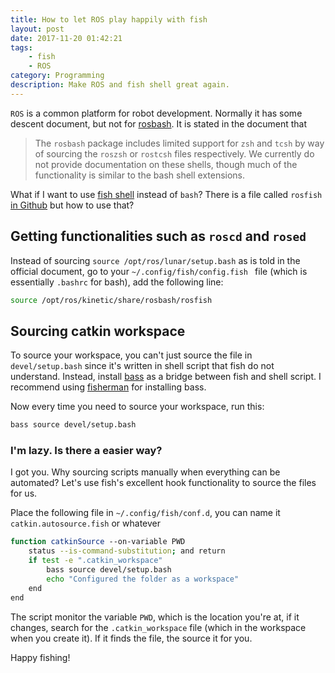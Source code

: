 ```yaml
---
title: How to let ROS play happily with fish
layout: post
date: 2017-11-20 01:42:21
tags:
    - fish
    - ROS
category: Programming
description: Make ROS and fish shell great again.
---
```


`ROS` is a common platform for robot development. Normally it has some descent document, but not for [rosbash](http://wiki.ros.org/rosbash). It is stated in the document that

> The `rosbash` package includes limited support for `zsh` and `tcsh` by way of sourcing the `roszsh` or `rostcsh` files respectively. We currently do not provide documentation on these shells, though much of the functionality is similar to the bash shell extensions.

What if I want to use [fish shell](https://fishshell.com) instead of `bash`?  There is a file called `rosfish` [in Github](https://github.com/ros/ros/blob/lunar-devel/tools/rosbash/rosfish) but how to use that?

## Getting functionalities such as `roscd` and `rosed`

Instead of sourcing `source /opt/ros/lunar/setup.bash` as is told in the official document, go to your `~/.config/fish/config.fish ` file (which is essentially `.bashrc` for bash), add the following line:

```bash
source /opt/ros/kinetic/share/rosbash/rosfish
```

## Sourcing catkin workspace

To source your workspace, you can't just source the file in `devel/setup.bash` since it's written in shell script that fish do not understand. Instead, install [bass](https://github.com/edc/bass) as a bridge between fish and shell script. I recommend using [fisherman](https://github.com/fisherman/fisherman) for installing bass. 

Now every time you need to source your workspace, run this:

```bash
bass source devel/setup.bash
```

### I'm lazy. Is there a easier way?

I got you. Why sourcing scripts manually when everything can be automated? Let's use fish's excellent hook functionality to source the files for us.

Place the following file in `~/.config/fish/conf.d`, you can name it `catkin.autosource.fish` or whatever

```bash
function catkinSource --on-variable PWD
    status --is-command-substitution; and return
    if test -e ".catkin_workspace"
        bass source devel/setup.bash
        echo "Configured the folder as a workspace"
    end
end
```

The script monitor the variable `PWD`, which is the location you're at, if it changes, search for the `.catkin_workspace` file (which in the workspace when you create it). If it finds the file, the source it for you.

Happy fishing!